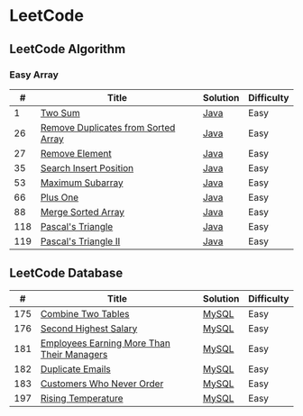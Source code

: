 # LeetCode

## LeetCode Algorithm
### Easy Array

| # | Title | Solution | Difficulty |
|---| ----- | -------- |----------- |
|1|[Two Sum](https://leetcode.com/problems/two-sum/)|[Java](./algorithms/java/src/twoSum/TwoSum.java)|Easy|
|26|[Remove Duplicates from Sorted Array](https://leetcode.com/problems/remove-duplicates-from-sorted-array/)|[Java](./algorithms/java/src/removeDuplicatesFromSortedArray/RemoveDuplicatesFromSortedArray.java)|Easy|
|27|[Remove Element](https://leetcode.com/problems/remove-element/)|[Java](./algorithms/java/src/removeElement/RemoveElement.java)|Easy|
|35|[Search Insert Position](https://leetcode.com/problems/search-insert-position/)|[Java](./algorithms/java/src/searchInsertPosition/SearchInsertPosition.java)|Easy|
|53|[Maximum Subarray](https://leetcode.com/problems/maximum-subarray/)|[Java](./algorithms/java/src/maximumSubarray/MaximumSubarray.java)|Easy|
|66|[Plus One](https://leetcode.com/problems/plus-one/)|[Java](./algorithms/java/src/plusOne/PlusOne.java)|Easy|
|88|[Merge Sorted Array](https://leetcode.com/problems/merge-sorted-array/)|[Java](./algorithms/java/src/mergeSortedArray/MergeSortedArray.java)|Easy|
|118|[Pascal's Triangle](https://leetcode.com/problems/pascals-triangle/)|[Java](./algorithms/java/src/pascalTriangle/PascalTriangle.java)|Easy|
|119|[Pascal's Triangle II](https://leetcode.com/problems/pascals-triangle-ii/)|[Java](./algorithms/java/src/pascalTriangle/PascalTriangleII.java)|Easy|


## LeetCode Database

| # | Title | Solution | Difficulty |
|---| ----- | -------- |----------- |
|175|[Combine Two Tables](https://leetcode.com/problems/combine-two-tables/)|[MySQL](./database/CombineTwoTables.sql)|Easy|
|176|[Second Highest Salary](https://leetcode.com/problems/second-highest-salary/)|[MySQL](./database/SecondHighestSalary.sql)|Easy|
|181|[Employees Earning More Than Their Managers](https://leetcode.com/problems/employees-earning-more-than-their-managers/)|[MySQL](./database/EmployeesEarningMoreThanTheirManagers.sql)|Easy|
|182|[Duplicate Emails](https://leetcode.com/problems/duplicate-emails/)|[MySQL](./database/DuplicateEmails.sql)|Easy|
|183|[Customers Who Never Order](https://leetcode.com/problems/customers-who-never-order/)|[MySQL](./database/CustomersWhoNeverOrder.sql)|Easy|
|197|[Rising Temperature](https://leetcode.com/problems/rising-temperature/)|[MySQL](./database/RisingTemperature.sql)|Easy|


